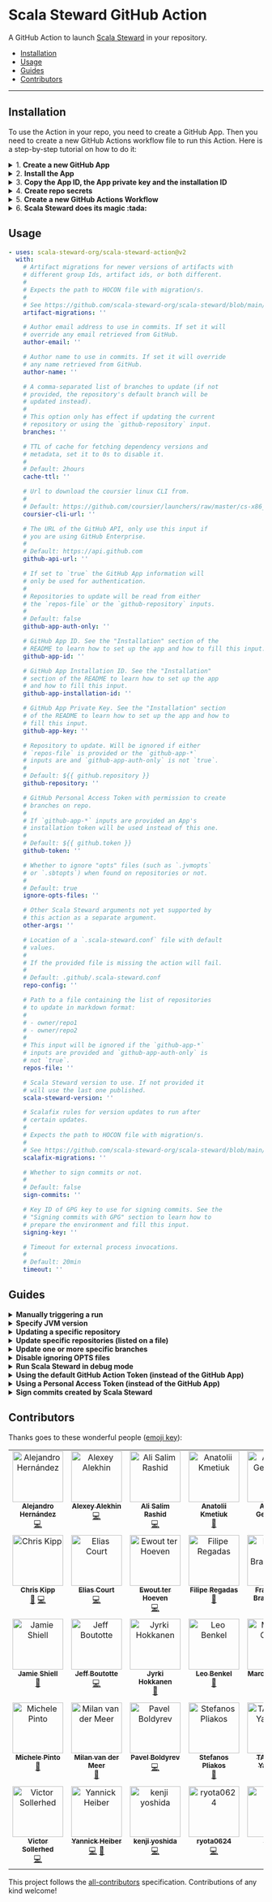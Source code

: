 # Scala Steward GitHub Action

A GitHub Action to launch [Scala Steward](https://github.com/scala-steward-org/scala-steward) in your repository.

<!-- toc -->

- [Installation](#installation)
- [Usage](#usage)
- [Guides](#guides)
- [Contributors](#contributors)

<!-- tocstop -->

---

## Installation

To use the Action in your repo, you need to create a GitHub App. Then you need to create a new GitHub Actions workflow file to run this Action. Here is a step-by-step tutorial on how to do it:

<details><summary>1. <b>Create a new GitHub App</b></summary><br/>

If you are creating a GitHub App for your personal account, just click [here][github-app-personal] and it will create one with the base settings already pre-configured.

On the other hand, if you are creating the App for an organization account, copy [this url][github-app-organization] and replace `my_org` with the name of your organization.

> You will need to rename the App's name to a handler that is not already taken. You can use `scala-steward-{my-github-login}` if you are creating the app for your personal account; otherwise, you can use `scala-steward-{my-org}`.

Alternatively, you can follow the official guide for creating a GitHub App :point_down:

<details><summary><i>Official guide</i></summary><br/>

Follow the GitHub's [Creating a GitHub App](https://docs.github.com/en/developers/apps/building-github-apps/creating-a-github-app) Guide.

1. If you're setting up this Action for an organisation-owned repo, note that the step (1) of the "Creating a GitHub App" Guide tells you how to create an organization-level App.
2. Step (7) of the Guide tells you to specify the homepage – you can write a random URL there.
3. Step (13) of the Guide tells you to specify the Webhook URL - you don't need it. Uncheck the box.
4. Step (15) of the Guide asks you which permissions you want your app to have. Specify the following:
    - Metadata: Read-only
    - Pull requests: Read and write
    - Contents: Read and write

</details><br/>

Optional: Upload a profile picture for the newly created App.

1. Locate the newly created App's Settings. To do so, go to the settings of either your personal profile or of that of your organisation (depending on where you created the App), select "Developer Settings" from the side bar, then click "GitHub Apps". Find your app, and click "Edit" next to it.
    - To access your personal settings, click on your profile icon at the top-right corner of the GitHub interface, click "Settings".
    - To access the settings of an organisation, click on your profile icon at the top-right, select "Your organizations", find the organisation for which you created an App and click "Settings" for that organisation.
2. In the settings, locate the "Display information" section and press the "Upload a logo" button.
3. If you want to use [Scala Steward's official logo](https://github.com/scala-steward-org/scala-steward/raw/main/data/images/scala-steward-logo-circle-0.png) just download it to a folder in your computer and upload it back using the input. Then set "Badge background color" to `#3d5a80`

</details>

<details><summary>2. <b>Install the App</b></summary><br/>

1. At the App Settings, at the sidebar, click the "Public page" button, there, click the green "Install" button.
2. Select whether you'd like to install it account-wide or only for selected repos. If you install it for your entire account (personal or organisation), Scala Steward will try to update every repository in your organization, even if they're not Scala repositories.
3. Click "Install".
4. When the new page opens, find its URL and copy the number behind `https://github.com/settings/installations/`. It is the installation ID, you will need it in the following step.

</details>

<details><summary>3. <b>Copy the App ID, the App private key and the installation ID</b></summary><br/>

Locate the App ID, the installation ID and the App private key for usage in the next step of this tutorial. All of them can be accessed from your App's Settings.

1. App ID is available in the "About" section of the Settings.
2. You should have the installation ID from step (2.4). If you didn't copy it, go to the App's settings and click on "Install App" on the left. On the new page you should see the account where you install the app. Click the "gear" icon on the right. When the next page loads, find its URL and copy the number behind `https://github.com/settings/installations/`. That's the installation ID.
3. The private key needs to be generated from the "Private keys" section. Clicking the "Generate private key" button will download a `*.pem` file on your computer. Save that file for the following step.

</details>

<details><summary>4. <b>Create repo secrets</b></summary><br/>

Create repo secrets for the private key, the app id and the installation ID in the repository from where you want to run this action.

1. To do so, from the repo's page, click the "Settings" tab. There, select "Secrets" at the sidebar, and click "Actions" at the dropdown menu. Click "New repository secret".
2. At the "Name" field, enter `APP_PRIVATE_KEY`. Then, open the ".pem" file you downloaded at step (3.3) with a text editor, and copy the contents. Make sure to copy everything, including the first line `-----BEGIN RSA PRIVATE KEY-----` and the last line `-----END RSA PRIVATE KEY-----`. Paste it at the "Value" text area. Click "Add Secret".
3. Repeat the previous steps (4.1-4.2) to add a secret for the app id you recover on step (3.1). Specify `APP_ID` as the name.
4. Repeat the previous steps (4.1-4.2) to add a secret for the installation id you recover on step (3.3). Specify `APP_INSTALLATION_ID` as the name.

</details>

<details><summary>5. <b>Create a new GitHub Actions Workflow</b></summary><br/>

Create a new GitHub Actions Workflow file, e.g. `.github/workflows/scala-steward.yml`, in the repo where you're installing this Action. Paste the following content into that file:

```yaml
on:
  schedule:
    - cron: '0 0 * * 0'

name: Launch Scala Steward

jobs:
  scala-steward:
    runs-on: ubuntu-latest
    name: Launch Scala Steward
    steps:
      - name: Launch Scala Steward
        uses: scala-steward-org/scala-steward-action@v2
        with:
          github-app-id: ${{ secrets.APP_ID }}
          github-app-installation-id: ${{ secrets.APP_INSTALLATION_ID }}
          github-app-key: ${{ secrets.APP_PRIVATE_KEY }}
```

</details>

<details><summary>6. <b>Scala Steward does its magic :tada:</b></summary><br/>

If you have used the default cron expression the workflow will launch at 00:00 every Sunday. If you want to change it to a different schedule, you can check [this page](https://crontab.guru).

When it launches it will send PR to update all the repos selected in step (2.2).

</details>

## Usage

<!-- start usage -->
```yaml
- uses: scala-steward-org/scala-steward-action@v2
  with:
    # Artifact migrations for newer versions of artifacts with
    # different group Ids, artifact ids, or both different.
    # 
    # Expects the path to HOCON file with migration/s.
    # 
    # See https://github.com/scala-steward-org/scala-steward/blob/main/docs/artifact-migrations.md
    artifact-migrations: ''

    # Author email address to use in commits. If set it will
    # override any email retrieved from GitHub.
    author-email: ''

    # Author name to use in commits. If set it will override
    # any name retrieved from GitHub.
    author-name: ''

    # A comma-separated list of branches to update (if not
    # provided, the repository's default branch will be
    # updated instead).
    # 
    # This option only has effect if updating the current
    # repository or using the `github-repository` input.
    branches: ''

    # TTL of cache for fetching dependency versions and
    # metadata, set it to 0s to disable it.
    #
    # Default: 2hours
    cache-ttl: ''

    # Url to download the coursier linux CLI from.
    #
    # Default: https://github.com/coursier/launchers/raw/master/cs-x86_64-pc-linux.gz
    coursier-cli-url: ''

    # The URL of the GitHub API, only use this input if
    # you are using GitHub Enterprise.
    #
    # Default: https://api.github.com
    github-api-url: ''

    # If set to `true` the GitHub App information will
    # only be used for authentication.
    # 
    # Repositories to update will be read from either
    # the `repos-file` or the `github-repository` inputs.
    #
    # Default: false
    github-app-auth-only: ''

    # GitHub App ID. See the "Installation" section of the
    # README to learn how to set up the app and how to fill this input.
    github-app-id: ''

    # GitHub App Installation ID. See the "Installation"
    # section of the README to learn how to set up the app
    # and how to fill this input.
    github-app-installation-id: ''

    # GitHub App Private Key. See the "Installation" section
    # of the README to learn how to set up the app and how to
    # fill this input.
    github-app-key: ''

    # Repository to update. Will be ignored if either
    # `repos-file` is provided or the `github-app-*`
    # inputs are and `github-app-auth-only` is not `true`.
    #
    # Default: ${{ github.repository }}
    github-repository: ''

    # GitHub Personal Access Token with permission to create
    # branches on repo.
    # 
    # If `github-app-*` inputs are provided an App's
    # installation token will be used instead of this one.
    #
    # Default: ${{ github.token }}
    github-token: ''

    # Whether to ignore "opts" files (such as `.jvmopts`
    # or `.sbtopts`) when found on repositories or not.
    #
    # Default: true
    ignore-opts-files: ''

    # Other Scala Steward arguments not yet supported by
    # this action as a separate argument.
    other-args: ''

    # Location of a `.scala-steward.conf` file with default
    # values.
    # 
    # If the provided file is missing the action will fail.
    #
    # Default: .github/.scala-steward.conf
    repo-config: ''

    # Path to a file containing the list of repositories
    # to update in markdown format:
    # 
    # - owner/repo1
    # - owner/repo2
    # 
    # This input will be ignored if the `github-app-*`
    # inputs are provided and `github-app-auth-only` is
    # not `true`.
    repos-file: ''

    # Scala Steward version to use. If not provided it
    # will use the last one published.
    scala-steward-version: ''

    # Scalafix rules for version updates to run after
    # certain updates.
    # 
    # Expects the path to HOCON file with migration/s.
    # 
    # See https://github.com/scala-steward-org/scala-steward/blob/main/docs/scalafix-migrations.md
    scalafix-migrations: ''

    # Whether to sign commits or not.
    #
    # Default: false
    sign-commits: ''

    # Key ID of GPG key to use for signing commits. See the
    # "Signing commits with GPG" section to learn how to
    # prepare the environment and fill this input.
    signing-key: ''

    # Timeout for external process invocations.
    #
    # Default: 20min
    timeout: ''
```
<!-- end usage -->

## Guides

<details><summary><b>Manually triggering a run</b></summary><br/>

You can manually trigger workflow runs using the [workflow_dispatch](https://docs.github.com/en/free-pro-team@latest/actions/reference/events-that-trigger-workflows#workflow_dispatch) event:

```diff
 on:
+  workflow_dispatch:
   schedule:
     - cron: '0 0 * * 0'
 
 name: Launch Scala Steward
 
 jobs:
   scala-steward:
     runs-on: ubuntu-latest
     name: Launch Scala Steward
     steps:
       - name: Launch Scala Steward
         uses: scala-steward-org/scala-steward-action@v2
         with:
           github-app-id: ${{ secrets.APP_ID }}
           github-app-installation-id: ${{ secrets.APP_INSTALLATION_ID }}
           github-app-key: ${{ secrets.APP_PRIVATE_KEY }}
```
Once you've added this trigger GitHub will show a "Run workflow" button at the workflow page.

<br/>
</details>

<details><summary><b>Specify JVM version</b></summary><br/>

If you would like to specify a specific Java version (e.g Java 11) please add the following step before `Launch Scala Steward` step:

```yaml
- name: Set up JDK 11
  uses: actions/setup-java@v3
  with:
    java-version: 11
    distribution: temurin
```

<br/>
</details>

<details><summary><b>Updating a specific repository</b></summary><br/>

When using the `github-app-*` inputs, Scala Steward will always retrieve the list of repositories to update from the App's installation. You can override this by setting `github-app-auth-only` to `'true'`. This way the action will only use the app credentials to authenticate and will update the repository set on the `github-repository` input (defaults to the current repository).

```yaml
 on:
+  workflow_dispatch:
   schedule:
     - cron: '0 0 * * 0'
 
 name: Launch Scala Steward
 
 jobs:
   scala-steward:
     runs-on: ubuntu-latest
     name: Launch Scala Steward
     steps:
       - name: Launch Scala Steward
         uses: scala-steward-org/scala-steward-action@v2
         with:
           github-app-id: ${{ secrets.APP_ID }}
           github-app-installation-id: ${{ secrets.APP_INSTALLATION_ID }}
           github-app-key: ${{ secrets.APP_PRIVATE_KEY }}
           github-app-auth-only: 'true'
```

To update a repository other than the one where the Action runs, we can override the `github-repository` input. Just set it to the name (owner/repo) of the repository you would like to update.

```yaml
- name: Launch Scala Steward
  uses: scala-steward-org/scala-steward-action@v2
  with:
    github-app-id: ${{ secrets.APP_ID }}
    github-app-installation-id: ${{ secrets.APP_INSTALLATION_ID }}
    github-app-key: ${{ secrets.APP_PRIVATE_KEY }}
    github-app-auth-only: 'true'
    github-repository: owner/repo
```

<br/>
</details>

<details><summary><b>Update specific repositories (listed on a file)</b></summary><br/>

When using the `github-app-*` inputs, Scala Steward will always retrieve the list of repositories to update from the App's installation. You can override this by setting `github-app-auth-only` to `'true'`. This way the action will only use the app credentials to authenticate and will allow other mechanisms for selecting which repository should be updated. For example, you can specify a list of repositories in a markdown file.

1. Create a file containing the list of repositories in markdown format:
```markdown
# repos.md
- owner/repo_1
- owner/repo_2
```
2. Put that file inside the repository directory (so it is accessible to Scala Steward's action).
3. Provide it to the action using `repos-file`:
```yaml
- name: Checkout repository so `repos.md` is available
  uses: actions/checkout@v2

- name: Launch Scala Steward
  uses: scala-steward-org/scala-steward-action@v2
  with:
    github-app-id: ${{ secrets.APP_ID }}
    github-app-installation-id: ${{ secrets.APP_INSTALLATION_ID }}
    github-app-key: ${{ secrets.APP_PRIVATE_KEY }}
    github-app-auth-only: 'true'
    repos-file: 'repos.md'
```

> 

> This input (if present) will always take precedence over `github-repository`.

<br/>
</details>

<details><summary><b>Update one or more specific branches</b></summary><br/>

> **Important!** This input is only used when using the `github-repository` input (see the "Updating a specific repository" guide). For cases where the `repos-file` input is used (see the "Update specific repositories (listed on a file)" guide), you should follow the instructions [here](https://github.com/scala-steward-org/scala-steward/blob/main/docs/faq.md#can-scala-steward-update-multiple-branches-in-a-repository).

> **This input won't have any effect when using a GitHub App for listing the repositories to update.**

By default, Scala Steward uses the repository's default branch to make the updates. If you want to customize that behavior, you can use the `branches` input:

```yml
- name: Launch Scala Steward
  uses: scala-steward-org/scala-steward-action@v2
  with:
    github-app-id: ${{ secrets.APP_ID }}
    github-app-installation-id: ${{ secrets.APP_INSTALLATION_ID }}
    github-app-key: ${{ secrets.APP_PRIVATE_KEY }}
    github-app-auth-only: 'true'
    github-repository: owner/repo
    branches: main,0.1.x,0.2.x
```

<br/>
</details>

<details><summary><b>Disable ignoring OPTS files</b></summary><br/>

By default, Scala Steward will ignore "opts" files (such as `.jvmopts` or `.sbtopts`) when found on repositories, if you want to disable this feature, use the `ignore-opts-files` input:

```yaml
- name: Launch Scala Steward
  uses: scala-steward-org/scala-steward-action@v2
  with:
    github-app-id: ${{ secrets.APP_ID }}
    github-app-installation-id: ${{ secrets.APP_INSTALLATION_ID }}
    github-app-key: ${{ secrets.APP_PRIVATE_KEY }}
    ignore-opts-files: false
```

<br/>
</details>

<details><summary><b>Run Scala Steward in debug mode</b></summary><br/>

You just need to enable [GitHub Actions' "step debug logging"](https://docs.github.com/en/actions/monitoring-and-troubleshooting-workflows/enabling-debug-logging#enabling-step-debug-logging) and Scala Steward will start automatically in debug mode too.

For this you must set the following secret in the repository that contains the workflow: `ACTIONS_STEP_DEBUG` to `true` (as stated in GitHub's documentation).

> Alternatively, if you are re-running a failed job and want to re-run it in debug
> mode, follow this tutorial and check `Enable debug logging` before clicking on
> `Re-run jobs`.
>
> ![](https://docs.github.com/assets/cb-11530/images/help/repository/enable-debug-logging.png)

<br/>
</details>

<details><summary><b>Using the default GitHub Action Token (instead of the GitHub App)</b></summary><br/>

If for any reason you want to use the default GitHub Token available in GitHub Actions, you won't be able to use the `github-app-*` inputs. Also beware that if you use the default github-token [no workflows will run](https://docs.github.com/en/free-pro-team@latest/actions/reference/authentication-in-a-workflow#using-the-github_token-in-a-workflow) on Scala Steward PRs. If you still want to use it you just need to remove all the `github-app-*` inputs and follow either the `Updating a specific repository` or the `Update specific repositories (listed on a file)` guides to provide a repository to update.

**Example updating the current repository with the default GitHub Token**

```yaml
- name: Launch Scala Steward
  uses: scala-steward-org/scala-steward-action@v2
```

**Example updating a specific repository with the default GitHub Token**

```yaml
- name: Launch Scala Steward
  uses: scala-steward-org/scala-steward-action@v2
  with:
    github-repository: owner/repo
```

**Example updating a list of repositories (from a file) with the default GitHub Token**

```yaml
- name: Launch Scala Steward
  uses: scala-steward-org/scala-steward-action@v2
  with:
    github-repository: owner/repo
    repos-file: 'repos.md'
```

<br/>
</details>

<details><summary><b>Using a Personal Access Token (instead of the GitHub App)</b></summary><br/>

If for any reason you want to use the default GitHub Token available in GitHub Actions, you won't be able to use the `github-app-*` inputs. If you still want to use it you just need to remove all the `github-app-*` inputs and follow these steps:

1. Generate a [GitHub Personal Access Token](https://github.com/settings/tokens) with `repo` permissions for reading/writing in the repository/repositories you wish to update.
2. Add it as a repository secret.
3. Follow either the `Updating a specific repository` or the `Update specific repositories (listed on a file)` guides to provide a repository to update.
3. Provide the token to the action using the `github-token` input.

**Example updating the current repository with the default GitHub Token**

```yaml
- name: Launch Scala Steward
  uses: scala-steward-org/scala-steward-action@v2
  with:
    github-token: ${{ secrets.REPO_GITHUB_TOKEN }}
```

**Example updating a specific repository with the default GitHub Token**

```yaml
- name: Launch Scala Steward
  uses: scala-steward-org/scala-steward-action@v2
  with:
    github-repository: owner/repo
    github-token: ${{ secrets.REPO_GITHUB_TOKEN }}
```

**Example updating a list of repositories (from a file) with the default GitHub Token**

```yaml
- name: Launch Scala Steward
  uses: scala-steward-org/scala-steward-action@v2
  with:
    github-repository: owner/repo
    github-token: ${{ secrets.REPO_GITHUB_TOKEN }}
    repos-file: 'repos.md'
```

Beware that using the Personal Access Token will make it look like it's you who submitted all the PRs. The workaround for this is to create a separate GitHub account for the Action and give it the [Collaborator](https://help.github.com/en/github/setting-up-and-managing-your-github-user-account/inviting-collaborators-to-a-personal-repository) permission in the repository or repositories you wish to update.

Make sure the account you choose has *Name* and *Public email* fields defined in its [Public Profile](https://github.com/settings/profile), as they will be used by Scala Steward to make commits.

If the account has [personal email address protection](https://help.github.com/en/github/setting-up-and-managing-your-github-user-account/blocking-command-line-pushes-that-expose-your-personal-email-address) enabled, then you will need to explicitly specify an email to use in commits:

```yaml
- name: Launch Scala Steward
  uses: scala-steward-org/scala-steward-action@v2
  with:
    github-token: ${{ secrets.REPO_GITHUB_TOKEN }}
    author-email: 12345+octocat@users.noreply.github.com
```

<br/>
</details>

<details><summary><b>Sign commits created by Scala Steward</b></summary><br/>

> Signing commits only take place when using a GitHub Personal Access Token (see the "Using a Personal Access Token (instead of the GitHub App)" guide).

If you want commits created by Scala Steward to be automatically signed with a GPG key, follow these steps:

1. Generate a new GPG key following [GitHub's own tutorial](https://help.github.com/en/github/authenticating-to-github/generating-a-new-gpg-key).
2. Add your new GPG key to your [user's GitHub account](https://github.com/settings/keys) following [GitHub's own tutorial](https://help.github.com/en/github/authenticating-to-github/adding-a-new-gpg-key-to-your-github-account).
3. Export the GPG private key as an ASCII armored version to your clipboard (change `joe@foo.bar` with your key email address):

```bash
# macOS
gpg --armor --export-secret-key joe@foo.bar | pbcopy

# Ubuntu (assuming GNU base64)
gpg --armor --export-secret-key joe@foo.bar -w0 | xclip

# Arch
gpg --armor --export-secret-key joe@foo.bar | sed -z 's;\n;;g' | xclip -selection clipboard -i

# FreeBSD (assuming BSD base64)
gpg --armor --export-secret-key joe@foo.bar | xclip
```

4. Paste your clipboard as a new `GPG_PRIVATE_KEY` repository secret.
5. If the key is passphrase protected, add the passphrase as another repository secret called `GPG_PASSPHRASE`.
6. Import it to the workflow using an action such us [crazy-max/ghaction-import-gpg](https://github.com/crazy-max/ghaction-import-gpg):

```yaml
- name: Import GPG key
  uses: crazy-max/ghaction-import-gpg@v2
  with:
    git_user_signingkey: true
  env:
    GPG_PRIVATE_KEY: ${{ secrets.GPG_PRIVATE_KEY }}
    PASSPHRASE:      ${{ secrets.GPG_PASSPHRASE }}
```

7. Obtain the key ID for the key that should be used. For instance, in the following example, the GPG key ID is `3AA5C34371567BD2`:

```
$ gpg --list-secret-keys --keyid-format=long

~/.gnupg/secring.gpg
------------------------------------
sec   4096R/3AA5C34371567BD2 2022-01-01
uid                          My Name
ssb   4096R/42B317FD4BA89E7A 2022-01-01
```

8. Copy the key ID and paste it as the content of a new repository secret, named `GPG_SIGNING_KEY_ID`.

9. Tell Scala Steward to sign commits using the `sign-commits` input. Use as well the `signing-key` parameter to allow Scala Steward to use the correct key:

```yaml
- name: Launch Scala Steward
  uses: scala-steward-org/scala-steward-action@v2
  with:
    github-token: ${{ secrets.REPO_GITHUB_TOKEN }}
    signing-key: ${{ secrets.GPG_SIGNING_KEY_ID }}
    sign-commits: true
```

10. **Optional**. By default, Scala Steward will use the email/name of the user that created the token added in `github-token`, if you want to override that behavior, you can use `author-email`/`author-name` inputs, for example with the values extracted from the imported private key:

```yaml
- name: Import GPG key
  id: import_gpg
  uses: crazy-max/ghaction-import-gpg@v2
  with:
    git_user_signingkey: true
  env:
    GPG_PRIVATE_KEY: ${{ secrets.GPG_PRIVATE_KEY }}
    PASSPHRASE:      ${{ secrets.GPG_PASSPHRASE }}

- name: Launch Scala Steward
  uses: scala-steward-org/scala-steward-action@v2
  with:
    github-token: ${{ secrets.REPO_GITHUB_TOKEN }}
    signing-key: ${{ secrets.GPG_SIGNING_KEY_ID }}
    sign-commits: true
    author-email: ${{ steps.import_gpg.outputs.email }}
    author-name: ${{ steps.import_gpg.outputs.name }}
```

<br/>
</details>

## Contributors

Thanks goes to these wonderful people ([emoji key](https://allcontributors.org/docs/en/emoji-key)):

<!-- ALL-CONTRIBUTORS-LIST:START - Do not remove or modify this section -->
<!-- prettier-ignore-start -->
<!-- markdownlint-disable -->
<table>
  <tbody>
    <tr>
      <td align="center" valign="top" width="16.66%"><a href="https://alejandrohdezma.com/"><img src="https://avatars.githubusercontent.com/u/9027541?v=4?s=100" width="100px;" alt="Alejandro Hernández"/><br /><sub><b>Alejandro Hernández</b></sub></a><br /><a href="https://github.com/scala-steward-org/scala-steward-action/commits?author=alejandrohdezma" title="Code">💻</a></td>
      <td align="center" valign="top" width="16.66%"><a href="https://github.com/laughedelic"><img src="https://avatars.githubusercontent.com/u/766656?v=4?s=100" width="100px;" alt="Alexey Alekhin"/><br /><sub><b>Alexey Alekhin</b></sub></a><br /><a href="https://github.com/scala-steward-org/scala-steward-action/commits?author=laughedelic" title="Code">💻</a></td>
      <td align="center" valign="top" width="16.66%"><a href="https://github.com/arashi01"><img src="https://avatars.githubusercontent.com/u/1921493?v=4?s=100" width="100px;" alt="Ali Salim Rashid"/><br /><sub><b>Ali Salim Rashid</b></sub></a><br /><a href="https://github.com/scala-steward-org/scala-steward-action/commits?author=arashi01" title="Code">💻</a></td>
      <td align="center" valign="top" width="16.66%"><a href="https://akmetiuk.com/"><img src="https://avatars.githubusercontent.com/u/2614813?v=4?s=100" width="100px;" alt="Anatolii Kmetiuk"/><br /><sub><b>Anatolii Kmetiuk</b></sub></a><br /><a href="https://github.com/scala-steward-org/scala-steward-action/commits?author=anatoliykmetyuk" title="Documentation">📖</a></td>
      <td align="center" valign="top" width="16.66%"><a href="https://toniogela.dev/"><img src="https://avatars.githubusercontent.com/u/41690956?v=4?s=100" width="100px;" alt="Antonio Gelameris"/><br /><sub><b>Antonio Gelameris</b></sub></a><br /><a href="https://github.com/scala-steward-org/scala-steward-action/commits?author=TonioGela" title="Code">💻</a></td>
      <td align="center" valign="top" width="16.66%"><a href="https://github.com/armanbilge"><img src="https://avatars.githubusercontent.com/u/3119428?v=4?s=100" width="100px;" alt="Arman Bilge"/><br /><sub><b>Arman Bilge</b></sub></a><br /><a href="https://github.com/scala-steward-org/scala-steward-action/issues?q=author%3Aarmanbilge" title="Bug reports">🐛</a> <a href="https://github.com/scala-steward-org/scala-steward-action/commits?author=armanbilge" title="Code">💻</a></td>
    </tr>
    <tr>
      <td align="center" valign="top" width="16.66%"><a href="https://chris-kipp.io/"><img src="https://avatars.githubusercontent.com/u/13974112?v=4?s=100" width="100px;" alt="Chris Kipp"/><br /><sub><b>Chris Kipp</b></sub></a><br /><a href="https://github.com/scala-steward-org/scala-steward-action/issues?q=author%3Ackipp01" title="Bug reports">🐛</a> <a href="https://github.com/scala-steward-org/scala-steward-action/commits?author=ckipp01" title="Code">💻</a></td>
      <td align="center" valign="top" width="16.66%"><a href="https://k1nd.ltd/"><img src="https://avatars.githubusercontent.com/u/36158087?v=4?s=100" width="100px;" alt="Elias Court"/><br /><sub><b>Elias Court</b></sub></a><br /><a href="https://github.com/scala-steward-org/scala-steward-action/commits?author=wunderk1nd-e" title="Code">💻</a></td>
      <td align="center" valign="top" width="16.66%"><a href="https://github.com/EwoutH"><img src="https://avatars.githubusercontent.com/u/15776622?v=4?s=100" width="100px;" alt="Ewout ter Hoeven"/><br /><sub><b>Ewout ter Hoeven</b></sub></a><br /><a href="https://github.com/scala-steward-org/scala-steward-action/commits?author=EwoutH" title="Code">💻</a></td>
      <td align="center" valign="top" width="16.66%"><a href="https://regadas.dev/"><img src="https://avatars.githubusercontent.com/u/163899?v=4?s=100" width="100px;" alt="Filipe Regadas"/><br /><sub><b>Filipe Regadas</b></sub></a><br /><a href="https://github.com/scala-steward-org/scala-steward-action/commits?author=regadas" title="Documentation">📖</a></td>
      <td align="center" valign="top" width="16.66%"><a href="https://github.com/francisdb"><img src="https://avatars.githubusercontent.com/u/161305?v=4?s=100" width="100px;" alt="Francis De Brabandere"/><br /><sub><b>Francis De Brabandere</b></sub></a><br /><a href="https://github.com/scala-steward-org/scala-steward-action/issues?q=author%3Afrancisdb" title="Bug reports">🐛</a></td>
      <td align="center" valign="top" width="16.66%"><a href="https://github.com/fthomas"><img src="https://avatars.githubusercontent.com/u/141252?v=4?s=100" width="100px;" alt="Frank Thomas"/><br /><sub><b>Frank Thomas</b></sub></a><br /><a href="https://github.com/scala-steward-org/scala-steward-action/commits?author=fthomas" title="Code">💻</a></td>
    </tr>
    <tr>
      <td align="center" valign="top" width="16.66%"><a href="https://infernus.org/"><img src="https://avatars.githubusercontent.com/u/1030482?v=4?s=100" width="100px;" alt="Jamie Shiell"/><br /><sub><b>Jamie Shiell</b></sub></a><br /><a href="https://github.com/scala-steward-org/scala-steward-action/issues?q=author%3Ajshiell" title="Bug reports">🐛</a></td>
      <td align="center" valign="top" width="16.66%"><a href="https://github.com/jeffboutotte"><img src="https://avatars.githubusercontent.com/u/6991403?v=4?s=100" width="100px;" alt="Jeff Boutotte"/><br /><sub><b>Jeff Boutotte</b></sub></a><br /><a href="https://github.com/scala-steward-org/scala-steward-action/commits?author=jeffboutotte" title="Code">💻</a></td>
      <td align="center" valign="top" width="16.66%"><a href="https://github.com/jyrkih"><img src="https://avatars.githubusercontent.com/u/2580851?v=4?s=100" width="100px;" alt="Jyrki Hokkanen"/><br /><sub><b>Jyrki Hokkanen</b></sub></a><br /><a href="https://github.com/scala-steward-org/scala-steward-action/issues?q=author%3Ajyrkih" title="Bug reports">🐛</a></td>
      <td align="center" valign="top" width="16.66%"><a href="https://leobenkel.com/"><img src="https://avatars.githubusercontent.com/u/4960573?v=4?s=100" width="100px;" alt="Leo Benkel"/><br /><sub><b>Leo Benkel</b></sub></a><br /><a href="https://github.com/scala-steward-org/scala-steward-action/issues?q=author%3Aleobenkel" title="Bug reports">🐛</a></td>
      <td align="center" valign="top" width="16.66%"><a href="https://github.com/marcelocarlos"><img src="https://avatars.githubusercontent.com/u/16080771?v=4?s=100" width="100px;" alt="Marcelo Carlos"/><br /><sub><b>Marcelo Carlos</b></sub></a><br /><a href="https://github.com/scala-steward-org/scala-steward-action/issues?q=author%3Amarcelocarlos" title="Bug reports">🐛</a></td>
      <td align="center" valign="top" width="16.66%"><a href="https://www.tovbin.com/"><img src="https://avatars.githubusercontent.com/u/629845?v=4?s=100" width="100px;" alt="Matthew Tovbin"/><br /><sub><b>Matthew Tovbin</b></sub></a><br /><a href="https://github.com/scala-steward-org/scala-steward-action/commits?author=tovbinm" title="Code">💻</a></td>
    </tr>
    <tr>
      <td align="center" valign="top" width="16.66%"><a href="https://github.com/michele-pinto-kensu"><img src="https://avatars.githubusercontent.com/u/69146696?v=4?s=100" width="100px;" alt="Michele Pinto"/><br /><sub><b>Michele Pinto</b></sub></a><br /><a href="#ideas-michele-pinto-kensu" title="Ideas, Planning, & Feedback">🤔</a></td>
      <td align="center" valign="top" width="16.66%"><a href="https://github.com/milanvdm"><img src="https://avatars.githubusercontent.com/u/5628925?v=4?s=100" width="100px;" alt="Milan van der Meer"/><br /><sub><b>Milan van der Meer</b></sub></a><br /><a href="https://github.com/scala-steward-org/scala-steward-action/issues?q=author%3Amilanvdm" title="Bug reports">🐛</a></td>
      <td align="center" valign="top" width="16.66%"><a href="http://ca.linkedin.com/in/pboldyrev/"><img src="https://avatars.githubusercontent.com/u/627562?v=4?s=100" width="100px;" alt="Pavel Boldyrev"/><br /><sub><b>Pavel Boldyrev</b></sub></a><br /><a href="https://github.com/scala-steward-org/scala-steward-action/commits?author=bpg" title="Code">💻</a></td>
      <td align="center" valign="top" width="16.66%"><a href="https://github.com/spliakos"><img src="https://avatars.githubusercontent.com/u/15560159?v=4?s=100" width="100px;" alt="Stefanos Pliakos"/><br /><sub><b>Stefanos Pliakos</b></sub></a><br /><a href="#ideas-spliakos" title="Ideas, Planning, & Feedback">🤔</a></td>
      <td align="center" valign="top" width="16.66%"><a href="https://www.exoego.net/"><img src="https://avatars.githubusercontent.com/u/127635?v=4?s=100" width="100px;" alt="TATSUNO Yasuhiro"/><br /><sub><b>TATSUNO Yasuhiro</b></sub></a><br /><a href="https://github.com/scala-steward-org/scala-steward-action/commits?author=exoego" title="Code">💻</a></td>
      <td align="center" valign="top" width="16.66%"><a href="https://www.nomadblacky.dev/"><img src="https://avatars.githubusercontent.com/u/3215961?v=4?s=100" width="100px;" alt="Takumi Kadowaki"/><br /><sub><b>Takumi Kadowaki</b></sub></a><br /><a href="https://github.com/scala-steward-org/scala-steward-action/commits?author=NomadBlacky" title="Code">💻</a></td>
    </tr>
    <tr>
      <td align="center" valign="top" width="16.66%"><a href="http://victor.sollerhed.se/"><img src="https://avatars.githubusercontent.com/u/62675?v=4?s=100" width="100px;" alt="Victor Sollerhed"/><br /><sub><b>Victor Sollerhed</b></sub></a><br /><a href="https://github.com/scala-steward-org/scala-steward-action/commits?author=MPV" title="Code">💻</a></td>
      <td align="center" valign="top" width="16.66%"><a href="https://github.com/ybasket"><img src="https://avatars.githubusercontent.com/u/2632023?v=4?s=100" width="100px;" alt="Yannick Heiber"/><br /><sub><b>Yannick Heiber</b></sub></a><br /><a href="https://github.com/scala-steward-org/scala-steward-action/commits?author=ybasket" title="Code">💻</a> <a href="https://github.com/scala-steward-org/scala-steward-action/issues?q=author%3Aybasket" title="Bug reports">🐛</a></td>
      <td align="center" valign="top" width="16.66%"><a href="https://twitter.com/xuwei_k"><img src="https://avatars.githubusercontent.com/u/389787?v=4?s=100" width="100px;" alt="kenji yoshida"/><br /><sub><b>kenji yoshida</b></sub></a><br /><a href="https://github.com/scala-steward-org/scala-steward-action/commits?author=xuwei-k" title="Code">💻</a></td>
      <td align="center" valign="top" width="16.66%"><a href="https://github.com/ryota0624"><img src="https://avatars.githubusercontent.com/u/11390724?v=4?s=100" width="100px;" alt="ryota0624"/><br /><sub><b>ryota0624</b></sub></a><br /><a href="https://github.com/scala-steward-org/scala-steward-action/commits?author=ryota0624" title="Code">💻</a></td>
      <td align="center" valign="top" width="16.66%"><a href="https://qiita.com/yokra9"><img src="https://avatars.githubusercontent.com/u/53964890?v=4?s=100" width="100px;" alt="yokra"/><br /><sub><b>yokra</b></sub></a><br /><a href="https://github.com/scala-steward-org/scala-steward-action/commits?author=yokra9" title="Documentation">📖</a></td>
    </tr>
  </tbody>
</table>

<!-- markdownlint-restore -->
<!-- prettier-ignore-end -->

<!-- ALL-CONTRIBUTORS-LIST:END -->

This project follows the [all-contributors](https://github.com/all-contributors/all-contributors) specification. Contributions of any kind welcome!

[github-app-personal]: https://github.com/settings/apps/new?name=scala-steward&description=Github%20App%20to%20facilitate%20running%20Scala%20Steward%20against%20my%20repositories&url=https://github.com/scala-steward-org/scala-steward&public=false&webhook_active=false&pull_requests=write&contents=write
[github-app-organization]: https://github.com/organizations/my_org/settings/apps/new?name=scala-steward&description=Github%20App%20to%20facilitate%20running%20Scala%20Steward%20against%20my%20repositories&url=https://github.com/scala-steward-org/scala-steward&public=false&webhook_active=false&pull_requests=write&contents=write
